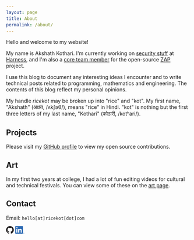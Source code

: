 ```yaml
---
layout: page
title: About
permalink: /about/
---
```


Hello and welcome to my website!

My name is Akshath Kothari.
I'm currently working on [security stuff](https://www.traceable.ai) at [Harness](https://www.harness.io), and I'm also a [core team member](https://www.zaproxy.org/docs/team/ricekot/) for the open-source [ZAP](https://www.zaproxy.org) project.

I use this blog to document any interesting ideas I encounter and to write technical posts related to programming, mathematics and engineering. The contents of this blog reflect my personal opinions.

My handle *ricekot* may be broken up into "rice" and "kot".
My first name, "Akshath" (अक्षत, /ʌkʃəθ/), means "rice" in Hindi.
"kot" is nothing but the first three letters of my last name, "Kothari" (कोठारी, /kotʰari/).

## Projects

Please visit my [GitHub profile](https://github.com/ricekot/) to view my open source contributions.

## Art

In my first two years at college, I had a lot of fun editing videos for cultural and technical festivals. You can view some of these on the [art page](/art/).

## Contact

Email: `hello[at]ricekot[dot]com`  

<a href="https://github.com/ricekot"><img src="/assets/images/GitHub-Mark-32px.png" height=21px /></a>
<a href="https://www.linkedin.com/in/ricekot/"><img src="/assets/images/LI-In-Bug.png" height=21px /></a>
